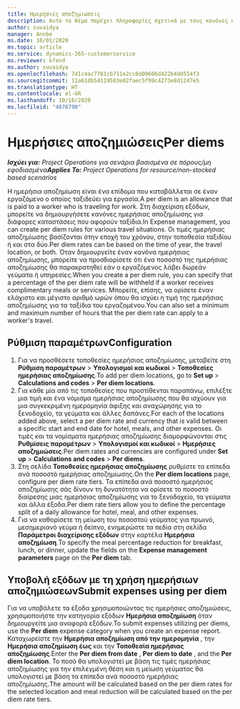 ```yaml
---
title: Ημερήσιες αποζημιώσεις
description: Αυτό το θέμα παρέχει πληροφορίες σχετικά με τους κανόνες ημερήσιας αποζημίωσης που χρησιμοποιούνται στη διαχείριση δαπανών.
author: suvaidya
manager: Annbe
ms.date: 10/01/2020
ms.topic: article
ms.service: dynamics-365-customerservice
ms.reviewer: kfend
ms.author: suvaidya
ms.openlocfilehash: 7d1c4ac7781cb711e2cc0d09606d422b4dd554f3
ms.sourcegitcommit: 11a61db54119503e82faec5f99c4273e8d1247e5
ms.translationtype: HT
ms.contentlocale: el-GR
ms.lasthandoff: 10/16/2020
ms.locfileid: "4076790"
---
```

# <a name="per-diems"></a><span data-ttu-id="c274f-103">Ημερήσιες αποζημιώσεις</span><span class="sxs-lookup"><span data-stu-id="c274f-103">Per diems</span></span>

<span data-ttu-id="c274f-104">_**Ισχύει για:** Project Operations για σενάρια βασισμένα σε πόρους/μη εφοδιασμένα_</span><span class="sxs-lookup"><span data-stu-id="c274f-104">_**Applies To:** Project Operations for resource/non-stocked based scenarios_</span></span>


<span data-ttu-id="c274f-105">Η ημερήσια αποζημίωση είναι ένα επίδομα που καταβάλλεται σε έναν εργαζόμενο ο οποίος ταξιδεύει για εργασία.</span><span class="sxs-lookup"><span data-stu-id="c274f-105">A per diem is an allowance that is paid to a worker who is traveling for work.</span></span> <span data-ttu-id="c274f-106">Στη διαχείριση εξόδων, μπορείτε να δημιουργήσετε κανόνες ημερήσιας αποζημίωσης για διάφορες καταστάσεις που αφορούν ταξίδια.</span><span class="sxs-lookup"><span data-stu-id="c274f-106">In Expense management, you can create per diem rules for  various travel situations.</span></span> <span data-ttu-id="c274f-107">Οι τιμές ημερήσιας αποζημίωσης βασίζονται στην εποχή του χρόνου, στην τοποθεσία ταξιδίου ή και στα δύο.</span><span class="sxs-lookup"><span data-stu-id="c274f-107">Per diem rates can be based on the time of year, the travel location, or both.</span></span> <span data-ttu-id="c274f-108">Όταν δημιουργείτε έναν κανόνα ημερήσιας αποζημίωσης, μπορείτε να προσδιορίσετε ότι ένα ποσοστό της ημερήσιας αποζημίωσης θα παρακρατηθεί εάν ο εργαζόμενος λάβει δωρεάν γεύματα ή υπηρεσίες.</span><span class="sxs-lookup"><span data-stu-id="c274f-108">When you create a per diem  rule, you can specify that a percentage of the per diem rate will be withheld if a worker receives complimentary meals or services.</span></span> <span data-ttu-id="c274f-109">Μπορείτε, επίσης, να ορίσετε έναν ελάχιστο και μέγιστο αριθμό ωρών όπου θα ισχύει η τιμή της ημερήσιας αποζημίωσης για τα ταξίδια του εργαζομένου.</span><span class="sxs-lookup"><span data-stu-id="c274f-109">You can also set a minimum and maximum number of hours that the per diem rate can apply to a worker's travel.</span></span>

## <a name="configuration"></a><span data-ttu-id="c274f-110">Ρύθμιση παραμέτρων</span><span class="sxs-lookup"><span data-stu-id="c274f-110">Configuration</span></span> 

1. <span data-ttu-id="c274f-111">Για να προσθέσετε τοποθεσίες ημερήσιας αποζημίωσης, μεταβείτε στη **Ρύθμιση παραμέτρων** > **Υπολογισμοί και κωδικοί** > **Τοποθεσίες ημερήσιας αποζημίωσης**.</span><span class="sxs-lookup"><span data-stu-id="c274f-111">To add per diem locations, go to **Set up** > **Calculations and codes** > **Per diem locations**.</span></span>
2. <span data-ttu-id="c274f-112">Για κάθε μία από τις τοποθεσίες που προστίθενται παραπάνω, επιλέξτε μια τιμή και ένα νόμισμα ημερήσιας αποζημίωσης που θα ισχύουν για μια συγκεκριμένη ημερομηνία άφιξης και αναχώρησης για το ξενοδοχείο, τα γεύματα και άλλες δαπάνες.</span><span class="sxs-lookup"><span data-stu-id="c274f-112">For each of the locations added above, select a per diem rate and currency that is valid between a specific start and end date for hotel, meals, and other expenses.</span></span> <span data-ttu-id="c274f-113">Οι τιμές και τα νομίσματα ημερήσιας αποζημίωσης διαμορφώνονται στις **Ρυθμίσεις παραμέτρων** > **Υπολογισμοί και κωδικοί** > **Ημερήσιες αποζημιώσεις**.</span><span class="sxs-lookup"><span data-stu-id="c274f-113">Per diem rates and currencies are configured under **Set up** > **Calculations and codes** > **Per diems**.</span></span>
3. <span data-ttu-id="c274f-114">Στη σελίδα **Τοποθεσίες ημερήσιας αποζημίωσης** ρυθμίστε τα επίπεδα ανά ποσοστό ημερήσιας αποζημίωσης.</span><span class="sxs-lookup"><span data-stu-id="c274f-114">On the **Per diem locations** page, configure per diem rate tiers.</span></span> <span data-ttu-id="c274f-115">Τα επίπεδα ανά ποσοστό ημερήσιας αποζημίωσης σάς δίνουν τη δυνατότητα να ορίσετε το ποσοστό διαίρεσης μιας ημερήσιας αποζημίωσης για το ξενοδοχείο, τα γεύματα και άλλα έξοδα.</span><span class="sxs-lookup"><span data-stu-id="c274f-115">Per diem rate tiers allow you to define the percentage split of a daily allowance for hotel, meal, and other expenses.</span></span> 
4. <span data-ttu-id="c274f-116">Για να καθορίσετε τη μείωση του ποσοστού γεύματος για πρωινό, μεσημεριανό γεύμα ή δείπνο, ενημερώστε τα πεδία στη σελίδα **Παράμετροι διαχείρισης εξόδων** στην καρτέλα **Ημερήσια αποζημίωση**.</span><span class="sxs-lookup"><span data-stu-id="c274f-116">To specify the meal percentage reduction for breakfast, lunch, or dinner, update the fields on the **Expense management parameters** page on the **Per diem** tab.</span></span> 
    
## <a name="submit-expenses-using-per-diem"></a><span data-ttu-id="c274f-117">Υποβολή εξόδων με τη χρήση ημερήσιων αποζημιώσεων</span><span class="sxs-lookup"><span data-stu-id="c274f-117">Submit expenses using per diem</span></span>
<span data-ttu-id="c274f-118">Για να υποβάλετε τα έξοδα χρησιμοποιώντας τις ημερήσιες αποζημιώσεις, χρησιμοποιήστε την κατηγορία εξόδων **Ημερήσια αποζημίωση** όταν δημιουργείτε μια αναφορά εξόδων.</span><span class="sxs-lookup"><span data-stu-id="c274f-118">To submit expenses utilizing per diems, use the **Per diem** expense category when you create an expense report.</span></span> <span data-ttu-id="c274f-119">Καταχωρείστε την **Ημερήσια αποζημίωση από την ημερομηνία** , την **Ημερήσια αποζημίωση έως** και την **Τοποθεσία ημερήσιας αποζημίωσης**.</span><span class="sxs-lookup"><span data-stu-id="c274f-119">Enter the **Per diem from date** , **Per diem to date** ,  and the **Per diem location**.</span></span> <span data-ttu-id="c274f-120">Το ποσό θα υπολογιστεί με βάση τις τιμές ημερήσιας αποζημίωσης για την επιλεγμένη θέση και η μείωση γεύματος θα υπολογιστεί με βάση τα επίπεδα ανά ποσοστό ημερήσιας αποζημίωσης.</span><span class="sxs-lookup"><span data-stu-id="c274f-120">The amount will be calculated based on the per diem rates for the selected location and meal reduction will be calculated based on the per diem rate tiers.</span></span>
